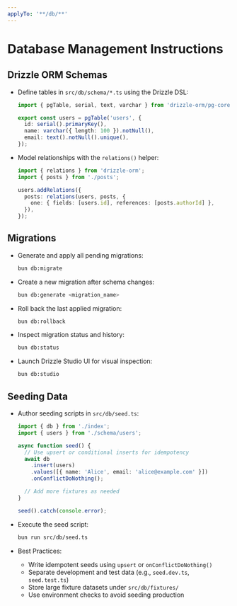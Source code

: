 ```yaml
---
applyTo: '**/db/**'
---
```


# Database Management Instructions

## Drizzle ORM Schemas

- Define tables in `src/db/schema/*.ts` using the Drizzle DSL:

  ```ts
  import { pgTable, serial, text, varchar } from 'drizzle-orm/pg-core';

  export const users = pgTable('users', {
    id: serial().primaryKey(),
    name: varchar({ length: 100 }).notNull(),
    email: text().notNull().unique(),
  });
  ```

- Model relationships with the `relations()` helper:

  ```ts
  import { relations } from 'drizzle-orm';
  import { posts } from './posts';

  users.addRelations({
    posts: relations(users, posts, {
      one: { fields: [users.id], references: [posts.authorId] },
    }),
  });
  ```

## Migrations

- Generate and apply all pending migrations:
  ```bash
  bun db:migrate
  ```
- Create a new migration after schema changes:
  ```bash
  bun db:generate <migration_name>
  ```
- Roll back the last applied migration:
  ```bash
  bun db:rollback
  ```
- Inspect migration status and history:
  ```bash
  bun db:status
  ```
- Launch Drizzle Studio UI for visual inspection:
  ```bash
  bun db:studio
  ```

## Seeding Data

- Author seeding scripts in `src/db/seed.ts`:

  ```ts
  import { db } from './index';
  import { users } from './schema/users';

  async function seed() {
    // Use upsert or conditional inserts for idempotency
    await db
      .insert(users)
      .values([{ name: 'Alice', email: 'alice@example.com' }])
      .onConflictDoNothing();

    // Add more fixtures as needed
  }

  seed().catch(console.error);
  ```

- Execute the seed script:
  ```bash
  bun run src/db/seed.ts
  ```
- Best Practices:
  - Write idempotent seeds using `upsert` or `onConflictDoNothing()`
  - Separate development and test data (e.g., `seed.dev.ts`, `seed.test.ts`)
  - Store large fixture datasets under `src/db/fixtures/`
  - Use environment checks to avoid seeding production
